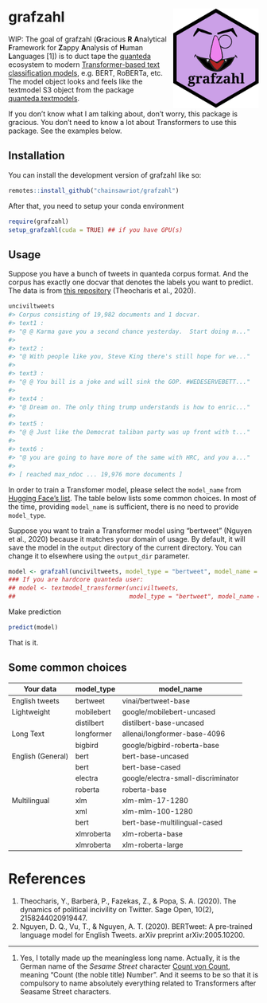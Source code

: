 
<!-- README.md is generated from README.Rmd. Please edit that file -->

# grafzahl <img src="man/figures/grafzahl_logo.svg" align="right" height="200" />

<!-- badges: start -->

<!-- badges: end -->

WIP: The goal of grafzahl (**G**racious **R** **A**nalytical
**F**ramework for **Z**appy **A**nalysis of **H**uman **L**anguages
\[1\]) is to duct tape the
[quanteda](https://github.com/quanteda/quanteda) ecosystem to modern
[Transformer-based text classification
models](https://simpletransformers.ai/), e.g. BERT, RoBERTa, etc. The
model object looks and feels like the textmodel S3 object from the
package
[quanteda.textmodels](https://github.com/quanteda/quanteda.textmodels).

If you don’t know what I am talking about, don’t worry, this package is
gracious. You don’t need to know a lot about Transformers to use this
package. See the examples below.

## Installation

You can install the development version of grafzahl like so:

``` r
remotes::install_github("chainsawriot/grafzahl")
```

After that, you need to setup your conda environment

``` r
require(grafzahl)
setup_grafzahl(cuda = TRUE) ## if you have GPU(s)
```

## Usage

Suppose you have a bunch of tweets in quanteda corpus format. And the
corpus has exactly one docvar that denotes the labels you want to
predict. The data is from [this
repository](https://github.com/pablobarbera/incivility-sage-open)
(Theocharis et al., 2020).

``` r
unciviltweets
#> Corpus consisting of 19,982 documents and 1 docvar.
#> text1 :
#> "@ @ Karma gave you a second chance yesterday.  Start doing m..."
#> 
#> text2 :
#> "@ With people like you, Steve King there's still hope for we..."
#> 
#> text3 :
#> "@ @ You bill is a joke and will sink the GOP. #WEDESERVEBETT..."
#> 
#> text4 :
#> "@ Dream on. The only thing trump understands is how to enric..."
#> 
#> text5 :
#> "@ @ Just like the Democrat taliban party was up front with t..."
#> 
#> text6 :
#> "@ you are going to have more of the same with HRC, and you a..."
#> 
#> [ reached max_ndoc ... 19,976 more documents ]
```

In order to train a Transfomer model, please select the `model_name`
from [Hugging Face’s list](https://huggingface.co/models). The table
below lists some common choices. In most of the time, providing
`model_name` is sufficient, there is no need to provide `model_type`.

Suppose you want to train a Transformer model using “bertweet” (Nguyen
et al., 2020) because it matches your domain of usage. By default, it
will save the model in the `output` directory of the current directory.
You can change it to elsewhere using the `output_dir` parameter.

``` r
model <- grafzahl(unciviltweets, model_type = "bertweet", model_name = "vinai/bertweet-base")
### If you are hardcore quanteda user:
## model <- textmodel_transformer(unciviltweets,
##                                model_type = "bertweet", model_name = "vinai/bertweet-base")
```

Make prediction

``` r
predict(model)
```

That is it.

## Some common choices

| Your data         | model\_type | model\_name                        |
| ----------------- | ----------- | ---------------------------------- |
| English tweets    | bertweet    | vinai/bertweet-base                |
| Lightweight       | mobilebert  | google/mobilebert-uncased          |
|                   | distilbert  | distilbert-base-uncased            |
| Long Text         | longformer  | allenai/longformer-base-4096       |
|                   | bigbird     | google/bigbird-roberta-base        |
| English (General) | bert        | bert-base-uncased                  |
|                   | bert        | bert-base-cased                    |
|                   | electra     | google/electra-small-discriminator |
|                   | roberta     | roberta-base                       |
| Multilingual      | xlm         | xlm-mlm-17-1280                    |
|                   | xml         | xlm-mlm-100-1280                   |
|                   | bert        | bert-base-multilingual-cased       |
|                   | xlmroberta  | xlm-roberta-base                   |
|                   | xlmroberta  | xlm-roberta-large                  |

# References

1.  Theocharis, Y., Barberá, P., Fazekas, Z., & Popa, S. A. (2020). The
    dynamics of political incivility on Twitter. Sage Open, 10(2),
    2158244020919447.
2.  Nguyen, D. Q., Vu, T., & Nguyen, A. T. (2020). BERTweet: A
    pre-trained language model for English Tweets. arXiv preprint
    arXiv:2005.10200.

-----

1.  Yes, I totally made up the meaningless long name. Actually, it is
    the German name of the *Sesame Street* character [Count von
    Count](https://de.wikipedia.org/wiki/Sesamstra%C3%9Fe#Graf_Zahl),
    meaning “Count (the noble title) Number”. And it seems to be so that
    it is compulsory to name absolutely everything related to
    Transformers after Seasame Street characters.
